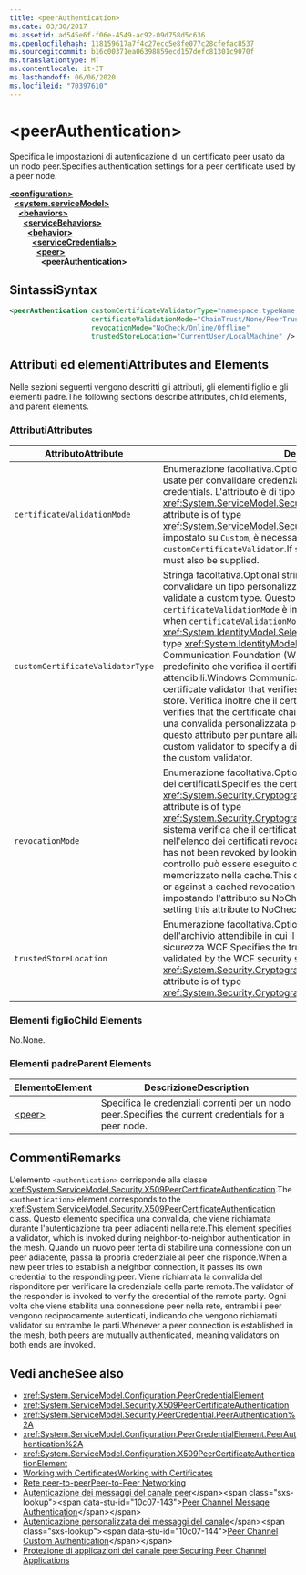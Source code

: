 ```yaml
---
title: <peerAuthentication>
ms.date: 03/30/2017
ms.assetid: ad545e6f-f06e-4549-ac92-09d758d5c636
ms.openlocfilehash: 118159617a7f4c27ecc5e8fe077c28cfefac8537
ms.sourcegitcommit: b16c00371ea06398859ecd157defc81301c9070f
ms.translationtype: MT
ms.contentlocale: it-IT
ms.lasthandoff: 06/06/2020
ms.locfileid: "70397610"
---
```

# \<peerAuthentication>
<span data-ttu-id="10c07-101">Specifica le impostazioni di autenticazione di un certificato peer usato da un nodo peer.</span><span class="sxs-lookup"><span data-stu-id="10c07-101">Specifies authentication settings for a peer certificate used by a peer node.</span></span>  
  
[**\<configuration>**](../configuration-element.md)\
&nbsp;&nbsp;[**\<system.serviceModel>**](system-servicemodel.md)\
&nbsp;&nbsp;&nbsp;&nbsp;[**\<behaviors>**](behaviors.md)\
&nbsp;&nbsp;&nbsp;&nbsp;&nbsp;&nbsp;[**\<serviceBehaviors>**](servicebehaviors.md)\
&nbsp;&nbsp;&nbsp;&nbsp;&nbsp;&nbsp;&nbsp;&nbsp;[**\<behavior>**](behavior-of-servicebehaviors.md)\
&nbsp;&nbsp;&nbsp;&nbsp;&nbsp;&nbsp;&nbsp;&nbsp;&nbsp;&nbsp;[**\<serviceCredentials>**](servicecredentials.md)\
&nbsp;&nbsp;&nbsp;&nbsp;&nbsp;&nbsp;&nbsp;&nbsp;&nbsp;&nbsp;&nbsp;&nbsp;[**\<peer>**](peer-of-servicecredentials.md)\
&nbsp;&nbsp;&nbsp;&nbsp;&nbsp;&nbsp;&nbsp;&nbsp;&nbsp;&nbsp;&nbsp;&nbsp;&nbsp;&nbsp;**\<peerAuthentication>**  
  
## <a name="syntax"></a><span data-ttu-id="10c07-102">Sintassi</span><span class="sxs-lookup"><span data-stu-id="10c07-102">Syntax</span></span>  
  
```xml  
<peerAuthentication customCertificateValidatorType="namespace.typeName, [,AssemblyName] [,Version=version number] [,Culture=culture] [,PublicKeyToken=token]"
                    certificateValidationMode="ChainTrust/None/PeerTrust/PeerOrChainTrust/Custom"
                    revocationMode="NoCheck/Online/Offline"
                    trustedStoreLocation="CurrentUser/LocalMachine" />
```  
  
## <a name="attributes-and-elements"></a><span data-ttu-id="10c07-103">Attributi ed elementi</span><span class="sxs-lookup"><span data-stu-id="10c07-103">Attributes and Elements</span></span>  
 <span data-ttu-id="10c07-104">Nelle sezioni seguenti vengono descritti gli attributi, gli elementi figlio e gli elementi padre.</span><span class="sxs-lookup"><span data-stu-id="10c07-104">The following sections describe attributes, child elements, and parent elements.</span></span>  
  
### <a name="attributes"></a><span data-ttu-id="10c07-105">Attributi</span><span class="sxs-lookup"><span data-stu-id="10c07-105">Attributes</span></span>  
  
|<span data-ttu-id="10c07-106">Attributo</span><span class="sxs-lookup"><span data-stu-id="10c07-106">Attribute</span></span>|<span data-ttu-id="10c07-107">Descrizione</span><span class="sxs-lookup"><span data-stu-id="10c07-107">Description</span></span>|  
|---------------|-----------------|  
|`certificateValidationMode`|<span data-ttu-id="10c07-108">Enumerazione facoltativa.</span><span class="sxs-lookup"><span data-stu-id="10c07-108">Optional enumeration.</span></span> <span data-ttu-id="10c07-109">Specifica una delle tre modalità usate per convalidare credenziali.</span><span class="sxs-lookup"><span data-stu-id="10c07-109">Specifies one of three modes used to validate credentials.</span></span> <span data-ttu-id="10c07-110">L'attributo è di tipo <xref:System.ServiceModel.Security.X509CertificateValidationMode>.</span><span class="sxs-lookup"><span data-stu-id="10c07-110">This attribute is of type <xref:System.ServiceModel.Security.X509CertificateValidationMode>.</span></span> <span data-ttu-id="10c07-111">Se impostato su `Custom`, è necessario fornire anche un `customCertificateValidator`.</span><span class="sxs-lookup"><span data-stu-id="10c07-111">If set to `Custom`, then a `customCertificateValidator` must also be supplied.</span></span>|  
|`customCertificateValidatorType`|<span data-ttu-id="10c07-112">Stringa facoltativa.</span><span class="sxs-lookup"><span data-stu-id="10c07-112">Optional string.</span></span> <span data-ttu-id="10c07-113">Specifica un tipo e un assembly usati per convalidare un tipo personalizzato.</span><span class="sxs-lookup"><span data-stu-id="10c07-113">Specifies a type and assembly used to validate a custom type.</span></span> <span data-ttu-id="10c07-114">Questo attributo deve essere impostato quando `certificateValidationMode` è impostato su `Custom`.</span><span class="sxs-lookup"><span data-stu-id="10c07-114">This attribute must be set when `certificateValidationMode` is set to `Custom`.</span></span> <span data-ttu-id="10c07-115">L'attributo è di tipo <xref:System.IdentityModel.Selectors.X509CertificateValidator>.</span><span class="sxs-lookup"><span data-stu-id="10c07-115">This attribute is of type <xref:System.IdentityModel.Selectors.X509CertificateValidator>.</span></span> <span data-ttu-id="10c07-116">Windows Communication Foundation (WCF) fornisce un validator del certificato peer predefinito che verifica il certificato peer nell'archivio persone attendibili.</span><span class="sxs-lookup"><span data-stu-id="10c07-116">Windows Communication Foundation (WCF) provides a default peer certificate validator that verifies the peer certificate against the trusted people store.</span></span> <span data-ttu-id="10c07-117">Verifica inoltre che il certificato sia concatenato a una radice valida.</span><span class="sxs-lookup"><span data-stu-id="10c07-117">It also verifies that the certificate chains up to a valid root.</span></span> <span data-ttu-id="10c07-118">È possibile implementare una convalida personalizzata per specificare un comportamento diverso e usare questo attributo per puntare alla convalida personalizzata.</span><span class="sxs-lookup"><span data-stu-id="10c07-118">You can implement a custom validator to specify a different behavior and use this attribute to point to the custom validator.</span></span>|  
|`revocationMode`|<span data-ttu-id="10c07-119">Enumerazione facoltativa.</span><span class="sxs-lookup"><span data-stu-id="10c07-119">Optional enumeration.</span></span> <span data-ttu-id="10c07-120">Specifica la modalità di revoca dei certificati.</span><span class="sxs-lookup"><span data-stu-id="10c07-120">Specifies the certificate revocation mode.</span></span> <span data-ttu-id="10c07-121">L'attributo è di tipo <xref:System.Security.Cryptography.X509Certificates.X509RevocationMode>.</span><span class="sxs-lookup"><span data-stu-id="10c07-121">This attribute is of type <xref:System.Security.Cryptography.X509Certificates.X509RevocationMode>.</span></span> <span data-ttu-id="10c07-122">Il sistema verifica che il certificato peer non sia stato revocato cercandolo nell'elenco dei certificati revocati.</span><span class="sxs-lookup"><span data-stu-id="10c07-122">The system verifies that the peer certificate has not been revoked by looking it up in the revoked certificate list.</span></span> <span data-ttu-id="10c07-123">Questo controllo può essere eseguito controllando in linea o in un elenco di revoche memorizzato nella cache.</span><span class="sxs-lookup"><span data-stu-id="10c07-123">This check can be performed either by checking online or against a cached revocation list.</span></span> <span data-ttu-id="10c07-124">È possibile disattivare il controllo di revoca impostando l'attributo su NoCheck.</span><span class="sxs-lookup"><span data-stu-id="10c07-124">Revocation checking can be turned off by setting this attribute to NoCheck.</span></span>|  
|`trustedStoreLocation`|<span data-ttu-id="10c07-125">Enumerazione facoltativa.</span><span class="sxs-lookup"><span data-stu-id="10c07-125">Optional enumeration.</span></span> <span data-ttu-id="10c07-126">Specifica il percorso dell'archivio attendibile in cui il certificato peer viene convalidato dal sistema di sicurezza WCF.</span><span class="sxs-lookup"><span data-stu-id="10c07-126">Specifies the trusted store location where the peer certificate is validated by the WCF security system.</span></span> <span data-ttu-id="10c07-127">L'attributo è di tipo <xref:System.Security.Cryptography.X509Certificates.StoreLocation>.</span><span class="sxs-lookup"><span data-stu-id="10c07-127">This attribute is of type <xref:System.Security.Cryptography.X509Certificates.StoreLocation>.</span></span>|  
  
### <a name="child-elements"></a><span data-ttu-id="10c07-128">Elementi figlio</span><span class="sxs-lookup"><span data-stu-id="10c07-128">Child Elements</span></span>  
 <span data-ttu-id="10c07-129">No.</span><span class="sxs-lookup"><span data-stu-id="10c07-129">None.</span></span>  
  
### <a name="parent-elements"></a><span data-ttu-id="10c07-130">Elementi padre</span><span class="sxs-lookup"><span data-stu-id="10c07-130">Parent Elements</span></span>  
  
|<span data-ttu-id="10c07-131">Elemento</span><span class="sxs-lookup"><span data-stu-id="10c07-131">Element</span></span>|<span data-ttu-id="10c07-132">Descrizione</span><span class="sxs-lookup"><span data-stu-id="10c07-132">Description</span></span>|  
|-------------|-----------------|  
|[\<peer>](peer-of-servicecredentials.md)|<span data-ttu-id="10c07-133">Specifica le credenziali correnti per un nodo peer.</span><span class="sxs-lookup"><span data-stu-id="10c07-133">Specifies the current credentials for a peer node.</span></span>|  
  
## <a name="remarks"></a><span data-ttu-id="10c07-134">Commenti</span><span class="sxs-lookup"><span data-stu-id="10c07-134">Remarks</span></span>  
 <span data-ttu-id="10c07-135">L'elemento `<authentication>` corrisponde alla classe <xref:System.ServiceModel.Security.X509PeerCertificateAuthentication>.</span><span class="sxs-lookup"><span data-stu-id="10c07-135">The `<authentication>` element corresponds to the <xref:System.ServiceModel.Security.X509PeerCertificateAuthentication> class.</span></span> <span data-ttu-id="10c07-136">Questo elemento specifica una convalida, che viene richiamata durante l'autenticazione tra peer adiacenti nella rete.</span><span class="sxs-lookup"><span data-stu-id="10c07-136">This element specifies a validator, which is invoked during neighbor-to-neighbor authentication in the mesh.</span></span> <span data-ttu-id="10c07-137">Quando un nuovo peer tenta di stabilire una connessione con un peer adiacente, passa la propria credenziale al peer che risponde.</span><span class="sxs-lookup"><span data-stu-id="10c07-137">When a new peer tries to establish a neighbor connection, it passes its own credential to the responding peer.</span></span> <span data-ttu-id="10c07-138">Viene richiamata la convalida del risponditore per verificare la credenziale della parte remota.</span><span class="sxs-lookup"><span data-stu-id="10c07-138">The validator of the responder is invoked to verify the credential of the remote party.</span></span> <span data-ttu-id="10c07-139">Ogni volta che viene stabilita una connessione peer nella rete, entrambi i peer vengono reciprocamente autenticati, indicando che vengono richiamati validator su entrambe le parti.</span><span class="sxs-lookup"><span data-stu-id="10c07-139">Whenever a peer connection is established in the mesh, both peers are mutually authenticated, meaning validators on both ends are invoked.</span></span>  
  
## <a name="see-also"></a><span data-ttu-id="10c07-140">Vedi anche</span><span class="sxs-lookup"><span data-stu-id="10c07-140">See also</span></span>

- <xref:System.ServiceModel.Configuration.PeerCredentialElement>
- <xref:System.ServiceModel.Security.X509PeerCertificateAuthentication>
- <xref:System.ServiceModel.Security.PeerCredential.PeerAuthentication%2A>
- <xref:System.ServiceModel.Configuration.PeerCredentialElement.PeerAuthentication%2A>
- <xref:System.ServiceModel.Configuration.X509PeerCertificateAuthenticationElement>
- [<span data-ttu-id="10c07-141">Working with Certificates</span><span class="sxs-lookup"><span data-stu-id="10c07-141">Working with Certificates</span></span>](../../../wcf/feature-details/working-with-certificates.md)
- [<span data-ttu-id="10c07-142">Rete peer-to-peer</span><span class="sxs-lookup"><span data-stu-id="10c07-142">Peer-to-Peer Networking</span></span>](../../../wcf/feature-details/peer-to-peer-networking.md)
- <span data-ttu-id="10c07-143">[Autenticazione dei messaggi del canale peer](https://docs.microsoft.com/previous-versions/dotnet/netframework-3.5/aa967730(v=vs.90))</span><span class="sxs-lookup"><span data-stu-id="10c07-143">[Peer Channel Message Authentication](https://docs.microsoft.com/previous-versions/dotnet/netframework-3.5/aa967730(v=vs.90))</span></span>
- <span data-ttu-id="10c07-144">[Autenticazione personalizzata dei messaggi del canale](https://docs.microsoft.com/previous-versions/dotnet/netframework-3.5/ms751447(v=vs.90))</span><span class="sxs-lookup"><span data-stu-id="10c07-144">[Peer Channel Custom Authentication](https://docs.microsoft.com/previous-versions/dotnet/netframework-3.5/ms751447(v=vs.90))</span></span>
- [<span data-ttu-id="10c07-145">Protezione di applicazioni del canale peer</span><span class="sxs-lookup"><span data-stu-id="10c07-145">Securing Peer Channel Applications</span></span>](../../../wcf/feature-details/securing-peer-channel-applications.md)

